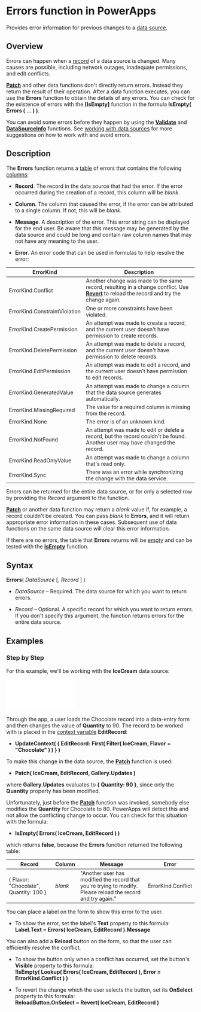 <properties
	pageTitle="Errors function | Microsoft PowerApps"
	description="Reference information, including syntax and examples, for the Errors function in PowerApps"
	services=""
	suite="powerapps"
	documentationCenter="na"
	authors="gregli-msft"
	manager="dwrede"
	editor=""
	tags=""/>

<tags
   ms.service="powerapps"
   ms.devlang="na"
   ms.topic="article"
   ms.tgt_pltfrm="na"
   ms.workload="na"
   ms.date="11/11/2015"
   ms.author="gregli"/>

# Errors function in PowerApps #

Provides error information for previous changes to a [data source](working-with-data-sources.md).

## Overview ##

Errors can happen when a [record](working-with-tables.md#records) of a data source is changed.  Many causes are possible, including network outages, inadequate permissions, and edit conflicts.  

**[Patch](function-patch.md)** and other data functions don't directly return errors. Instead they return the result of their operation. After a data function executes, you can use the **Errors** function to obtain the details of any errors.  You can check for the existence of errors with the **[IsEmpty]** function in the formula **IsEmpty( Errors ( ... ) )**.

You can avoid some errors before they happen by using the **[Validate](function-validate.md)** and **[DataSourceInfo](function-datasourceinfo.md)** functions.  See [working with data sources](working-with-data-sources.md) for more suggestions on how to work with and avoid errors.

## Description ##

The **Errors** function returns a [table](working-with-tables.md) of errors that contains the following [columns](working-with-tables.md#columns):

- **Record**.  The record in the data source that had the error.  If the error occurred during the creation of a record, this column will be *blank*.

- **Column**.  The column that caused the error, if the error can be attributed to a single column. If not, this will be *blank*.

- **Message**.  A description of the error.  This error string can be displayed for the end user.  Be aware that this message may be generated by the data source and could be long and contain raw column names that may not have any meaning to the user.

- **Error**.  An error code that can be used in formulas to help resolve the error:

| ErrorKind | Description |
|------------|-------------|
| ErrorKind.Conflict | Another change was made to the same record, resulting in a change conflict.  Use **[Revert](function-revert.md)** to reload the record and try the change again. |
| ErrorKind.ConstraintViolation | One or more constraints have been violated. |
| ErrorKind.CreatePermission | An attempt was made to create a record, and the current user doesn't have permission to create records. |
| ErrorKind.DeletePermission | An attempt was made to delete a record, and the current user doesn't have permission to delete records. |
| ErrorKind.EditPermission | An attempt was made to edit a record, and the current user doesn't have permission to edit records. |
| ErrorKind.GeneratedValue | An attempt was made to change a column that the data source generates automatically. |
| ErrorKind.MissingRequired | The value for a required column is missing from the record. |
| ErrorKind.None | The error is of an unknown kind. |
| ErrorKind.NotFound | An attempt was made to edit or delete a record, but the record couldn't be found.  Another user may have changed the record. |
| ErrorKind.ReadOnlyValue | An attempt was made to change a column that's read only. |
| ErrorKind.Sync | There was an error while synchronizing the change with the data service. |

Errors can be returned for the entire data source, or for only a selected row by providing the *Record* argument to the function.  

**[Patch](function-patch.md)** or another data function may return a *blank* value if, for example, a record couldn't be created. You can pass *blank* to **Errors**, and it will return appropriate error information in these cases.  Subsequent use of data functions on the same data source will clear this error information.

If there are no errors, the table that **Errors** returns will be [empty](function-isblank-isempty.md) and can be tested with the **[IsEmpty](function-isblank-isempty.md)** function.

## Syntax ##

**Errors**( *DataSource* [, *Record* ] )

- *DataSource* – Required. The data source for which you want to return errors.

- *Record* – Optional.  A specific record for which you want to return errors. If you don't specify this argument, the function returns errors for the entire data source.

## Examples ##

### Step by Step ###

For this example, we'll be working with the **IceCream** data source:

![](media/function-errors/icecream.png)

Through the app, a user loads the Chocolate record into a data-entry form and then changes the value of **Quantity** to 90.  The record to be worked with is placed in the [context variable](working-with-variables.md#create-a-context-variable) **EditRecord**:

- **UpdateContext( { EditRecord: First( Filter( IceCream, Flavor = "Chocolate" ) ) } )**

To make this change in the data source, the **[Patch](function-patch.md)** function is used:

- **Patch( IceCream, EditRecord, Gallery.Updates )**

where **Gallery.Updates** evaluates to **{ Quantity: 90 }**, since only the **Quantity** property has been modified.

Unfortunately, just before the **[Patch](function-patch.md)** function was invoked, somebody else modifies the **Quantity** for Chocolate to 80.  PowerApps will detect this and not allow the conflicting change to occur.  You can check for this situation with the formula:

- **IsEmpty( Errors( IceCream, EditRecord ) )**

which returns **false**, because the **Errors** function returned the following table:

| Record | Column | Message | Error |
|--------|--------|---------|-------|
| { Flavor: "Chocolate", Quantity: 100 } | *blank* | "Another user has modified the record that you're trying to modify. Please reload the record and try again." | ErrorKind.Conflict |

You can place a label on the form to show this error to the user.

- To show the error, set the label's **Text** property to this formula:<br>
**Label.Text = Errors( IceCream, EditRecord ).Message**

You can also add a **Reload** button on the form, so that the user can efficiently resolve the conflict.

- To show the button only when a conflict has occurred, set the button's **Visible** property to this formula:<br>
	**!IsEmpty( Lookup( Errors( IceCream, EditRecord ), Error = ErrorKind.Conflict ) )**

- To revert the change which the user selects the button, set its **OnSelect** property to this formula:<br>
	**ReloadButton.OnSelect = Revert( IceCream, EditRecord )**
